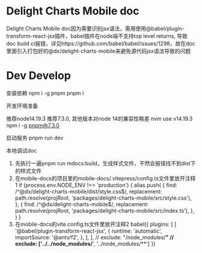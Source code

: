 # Delight Charts Mobile doc
Delight Charts Mobile doc因为需要识别jsx语法，需用使用@babel/plugin-transform-react-jsx插件，babel插件在node端不支持top level returns, 导致doc build ci报错，详见https://github.com/babel/babel/issues/1298，故在doc里面引入打包好的@dx/delight-charts-mobile来避免源代码jsx语法导致的问题


# Dev Develop

安装依赖
npm i -g pnpm
pnpm i

开发环境准备


推荐node14.19.3
推荐7.3.0, 其他版本对node 14的兼容性略差
nvm use v14.19.3
npm i -g pnpm@7.3.0


启动服务
pnpm run dev

本地调试doc
1. 先执行一遍pnpm run mdocs:build，生成样式文件，不然会报错找不到dist下的样式文件
2. 在mobile-docs的项目里的mobile-docs/.vitepress/config.ts文件里放开注释1
    if (process.env.NODE_ENV !== 'production') {
        alias.push(
            {
                find: /^@dx\/delight-charts-mobile\/dist\/style.css$/,
                replacement: path.resolve(projRoot, 'packages/delight-charts-mobile/src/style.css'),
            },
            {
                find: /^@dx\/delight-charts-mobile$/,
                replacement: path.resolve(projRoot, 'packages/delight-charts-mobile/src/index.ts'),
            },
        )
    }
1. 在mobile-docs的vite.config.ts文件里放开注释2
        babel({
                plugins: [
                  [
                    '@babel/plugin-transform-react-jsx',
                    {
                      runtime: 'automatic',
                      importSource: '@antv/f2',
                    },
                  ],
                ],
                // exclude: "/node_modules/**"
                // exclude: ['../../node_modules/**', '../node_modules/**']
            })





